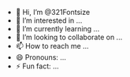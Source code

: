 - 👋 Hi, I’m @321Fontsize
- 👀 I’m interested in ...
- 🌱 I’m currently learning ...
- 💞️ I’m looking to collaborate on ...
- 📫 How to reach me ...
- 😄 Pronouns: ...
- ⚡ Fun fact: ...

<!---
321Fontsize/321Fontsize is a ✨ special ✨ repository because its `README.md` (this file) appears on your GitHub profile.
You can click the Preview link to take a look at your changes.
--->
